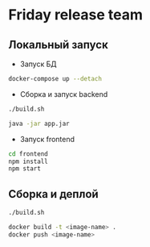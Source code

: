 # Friday release team


## Локальный запуск

- Запуск БД
```bash
docker-compose up --detach
```

- Сборка и запуск backend
```bash
./build.sh

java -jar app.jar
```

- Запуск frontend
```bash
cd frontend
npm install
npm start
```

## Сборка и деплой

```bash
./build.sh

docker build -t <image-name> .
docker push <image-name> 
```
